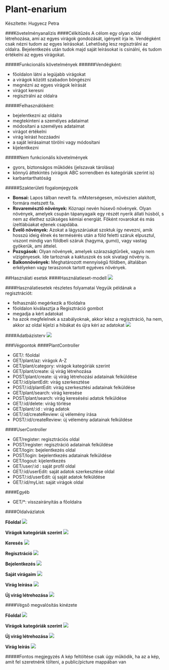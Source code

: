 # Plant-enarium

Készítette: Hugyecz Petra

###Követelményanalízis
####Célkitűzés
A célom egy olyan oldal létrehozása, ami az egyes virágok gondozását, igényeit írja le. Vendégként csak nézni tudom az egyes leírásokat. Lehetőség lesz regisztrálni az oldalra. Bejelentkezés után tudok majd saját leírásokat is csinálni, és tudom értékelni az egyes virágokat.

#####Funkcionális követelmények
######Vendégként:
* főoldalon látni a legújabb virágokat
* a virágok között szabadon böngészni
* megnézni az egyes virágok leírását
* virágot keresni 
* regisztrálni az oldalra

#####Felhasználóként:
* bejelentkezni az oldalra
* megtekinteni a személyes adataimat
* módosítani a személyes adataimat
* virágot értékelni
* virág leírást hozzáadni
* a saját leírásaimat törölni vagy módosítani
* kijelentkezni

#####Nem funkcionális követelmények
* gyors, biztonságos működés (jelszavak tárolása) 
* könnyű áttekintés (virágok ABC sorrendben és kategóriák szerint is)
* karbantarthatóság

#####Szakterületi fogalomjegyzék
* **Bonsai:** Lapos tálban nevelt fa. mMsterségesen, művészien alakított, formára metszett fa.
* **Rovaremésztő növények:** Köznapi nevén húsevő növények. Olyan növények, amelyek csupán tápanyagaik egy részét nyerik állati húsból, s nem az élethez szükséges kémiai energiát. Főként rovarokat és más ízeltlábúakat ejtenek csapdába. 
* **Évelő növények:** Azokat a lágyszárúakat szoktuk így nevezni, amik hosszú ideig élnek és termésérés után a föld feletti száruk elpusztul, viszont mindig van földbeli száruk (hagyma, gumó), vagy vastag gyökerük, ami áttelel.
* **Pozsgások:** Olyan növények, amelyek szárazságtűrőek, vagyis nem vízigényesek. Ide tartoznak a kaktuszok és sok sivatagi növény is. 
* **Balkonnövények:** Meghatározott mennyiségű földben, általában erkélyeken vagy teraszonok tartott egyéves növények.

##Használati esetek
####Használatieset-modell
![](docs/usecase.jpg)

####Használatiesetek részletes folyamatai
Vegyük példának a regisztrációt:
* felhasználó megérkezik a főoldalra
* főoldalon kiválasztja a Regisztráció gombot
* megadja a kért adatokat
* ha azok megfelelnek a szabályoknak, akkor kész a regisztráció, ha nem, akkor az oldal kijelzi a hibákat és újra kéri az adatokat
![](docs/reg.jpg)

####Adatbázisterv
![](docs/adatbazis.jpg)


###Végpontok
####PlantController
* GET/: főoldal
* GET/plant/az: virágok A-Z
* GET/plant/category: virágok kategóriák szerint
* GET/plant/create: új virág létrehozása
* POST/plant/create: új virág létrehozási adatainak felküldése
* GET/:id/plantEdit: virág szerkesztése
* POST/:id/plantEdit: virág szerkesztési adatainak felküldése
* GET/plant/search: virág keresése
* POST/plant/search: virág keresésési adatok felküldése
* GET/:id/delete: virág törlése
* GET/plant/:id : virág adatok
* GET/:id/createReview: új vélemény írása
* POST/:id/createReview: új vélemény adatainak felküldése

####UserController
* GET/register: regisztrációs oldal
* POST/register: regisztráció adatainak felküldése
* GET/login: bejelentkezés oldal
* POST/login: bejelentkezés adatainak felküldése
* GET/logout: kijelentkezés
* GET/user/:id : saját profil oldal
* GET/:id/userEdit: saját adatok szerkesztése oldal
* POST/:id/userEdit: új saját adatok felküldése
* GET/:id/myList: saját virágok oldal

####Egyéb
* GET/*: visszairányítás a főoldalra

####Oldalvázlatok

**Főoldal**
![](docs/vazlatok/Fooldal.jpg)

**Virágok kategóriák szerint**
![](docs/vazlatok/Viragok_kategoriak_szerint.jpg)

**Keresés**
![](docs/vazlatok/Kereses.jpg)

**Regisztráció**
![](docs/vazlatok/Regisztracio.jpg)

**Bejelentkezés**
![](docs/vazlatok/Bejelentkezes.jpg)

**Saját virágaim**
![](docs/vazlatok/Sajat_viragjaim.jpg)

**Virág leírása**
![](docs/vazlatok/Virag.jpg)

**Új virág létrehozása**
![](docs/vazlatok/Uj_virag_letrehozasa.jpg)

####Végső megvalósítás kinézete

**Főoldal**
![](docs/vegleges/fooldal.jpg)

**Virágok kategóriák szerint**
![](docs/vegleges/kategoriak.jpg)

**Új virág létrehozása**
![](docs/vegleges/ujvirag.jpg)

**Virág leírás**
![](docs/vegleges/virag.jpg)

#####Fontos megjegyzés
A kép feltöltése csak úgy működik, ha az a kép, amit fel szeretnénk tölteni, a public/picture mappában van
